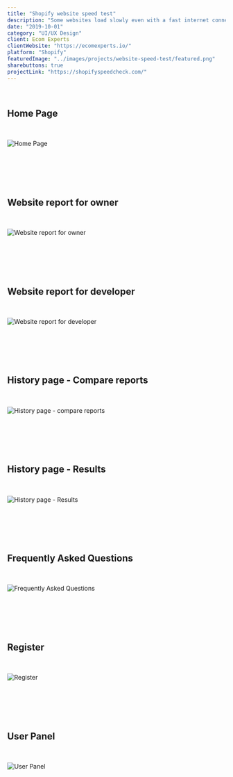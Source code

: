 ```yaml
---
title: "Shopify website speed test"
description: "Some websites load slowly even with a fast internet connection. With this app, you can know how quickly your Shopify website loads. Just write your website URL and the app will analyze your page's speed performance."
date: "2019-10-01"
category: "UI/UX Design"
client: Ecom Experts
clientWebsite: "https://ecomexperts.io/"
platform: "Shopify"
featuredImage: "../images/projects/website-speed-test/featured.png"
sharebuttons: true
projectLink: "https://shopifyspeedcheck.com/"
---
```


<br />

## Home Page
<br />

![Home Page](../images/projects/website-speed-test/home-page.png)
<br />
<br />
<br />
<br />
<br />
<br />

## Website report for owner
<br />

![Website report for owner](../images/projects/website-speed-test/website-report.png)
<br />
<br />
<br />
<br />
<br />
<br />

## Website report for developer
<br />

![Website report for developer](../images/projects/website-speed-test/website-report-developer.png)
<br />
<br />
<br />
<br />
<br />
<br />

## History page - Compare reports
<br />

![History page - compare reports](../images/projects/website-speed-test/history-compare-reports.png)
<br />
<br />
<br />
<br />
<br />
<br />

## History page - Results
<br />

![History page - Results](../images/projects/website-speed-test/history-compare-results.png)
<br />
<br />
<br />
<br />
<br />
<br />

## Frequently Asked Questions
<br />

![Frequently Asked Questions](../images/projects/website-speed-test/faq.png)
<br />
<br />
<br />
<br />
<br />
<br />

## Register
<br />

![Register](../images/projects/website-speed-test/register.png)
<br />
<br />
<br />
<br />
<br />
<br />

## User Panel
<br />

![User Panel](../images/projects/website-speed-test/user-panel.png)